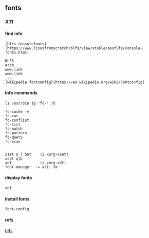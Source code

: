 ## fonts
### X11 

#### find info

    [blfs consolefonts](https://www.linuxfromscratch/blfs/view/stable/postlfs/console-fonts.html)

    BLFS
    Arch
    www.link
    www.link
    ....
    [wikipedia fontconfig](https://en.wikipedia.org/wiki/Fontconfig)


#### info commands

    ls /usr/bin |g 'fc-' |b

    fc-cache -v
    fc-cat
    fc-conflist
    fc-list
    fc-match
    fc-pattern
    fc-query
    fc-scan


    xset q | bat    (i xorg-xset)
    xset q|b
    xdf             (i xorg-xdf)
    font-manager  -> ali: fm
  

#### display fonts

    xdf



#### install fonts

    font-config




#### refs

   [blfs](linuxfromscratch.org)


